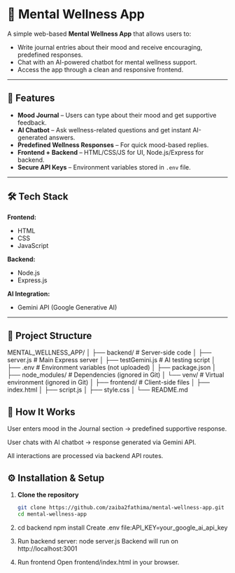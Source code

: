 # 🌿 Mental Wellness App

A simple web-based **Mental Wellness App** that allows users to:
- Write journal entries about their mood and receive encouraging, predefined responses.
- Chat with an AI-powered chatbot for mental wellness support.
- Access the app through a clean and responsive frontend.

---

## 📌 Features
- **Mood Journal** – Users can type about their mood and get supportive feedback.
- **AI Chatbot** – Ask wellness-related questions and get instant AI-generated answers.
- **Predefined Wellness Responses** – For quick mood-based replies.
- **Frontend + Backend** – HTML/CSS/JS for UI, Node.js/Express for backend.
- **Secure API Keys** – Environment variables stored in `.env` file.

---

## 🛠️ Tech Stack
**Frontend:**
- HTML
- CSS
- JavaScript

**Backend:**
- Node.js
- Express.js

**AI Integration:**
- Gemini API (Google Generative AI)

---

## 📂 Project Structure

MENTAL_WELLNESS_APP/
│
├── backend/ # Server-side code
│ ├── server.js # Main Express server
│ ├── testGemini.js # AI testing script
│ ├── .env # Environment variables (not uploaded)
│ ├── package.json
│ ├── node_modules/ # Dependencies (ignored in Git)
│ └── venv/ # Virtual environment (ignored in Git)
│
├── frontend/ # Client-side files
│ ├── index.html
│ ├── script.js
│ ├── style.css
│
└── README.md

## 🚀 How It Works

User enters mood in the Journal section → predefined supportive response.

User chats with AI chatbot → response generated via Gemini API.

All interactions are processed via backend API routes.

## ⚙️ Installation & Setup
1. **Clone the repository**
   ```bash
   git clone https://github.com/zaiba2fathima/mental-wellness-app.git
   cd mental-wellness-app

2. cd backend
   npm install
   Create .env file:API_KEY=your_google_ai_api_key

3. Run backend server: node server.js
   Backend will run on http://localhost:3001

4. Run frontend
   Open frontend/index.html in your browser.

